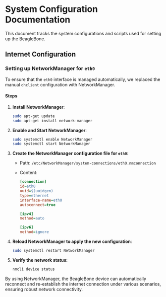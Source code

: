 # System Configuration Documentation

This document tracks the system configurations and scripts used for setting up the BeagleBone.

## Internet Configuration

### Setting up NetworkManager for `eth0`

To ensure that the `eth0` interface is managed automatically, we replaced the manual `dhclient` configuration with NetworkManager.

#### Steps

1. **Install NetworkManager**:

   ```bash
   sudo apt-get update
   sudo apt-get install network-manager
   ```

2. **Enable and Start NetworkManager**:

   ```bash
   sudo systemctl enable NetworkManager
   sudo systemctl start NetworkManager
   ```

3. **Create the NetworkManager configuration file for `eth0`**:

   - Path: `/etc/NetworkManager/system-connections/eth0.nmconnection`
   - Content:

     ```ini
     [connection]
     id=eth0
     uuid=$(uuidgen)
     type=ethernet
     interface-name=eth0
     autoconnect=true

     [ipv4]
     method=auto

     [ipv6]
     method=ignore
     ```

4. **Reload NetworkManager to apply the new configuration**:

   ```bash
   sudo systemctl restart NetworkManager
   ```

5. **Verify the network status**:
   ```bash
   nmcli device status
   ```

By using NetworkManager, the BeagleBone device can automatically reconnect and re-establish the internet connection under various scenarios, ensuring robust network connectivity.
